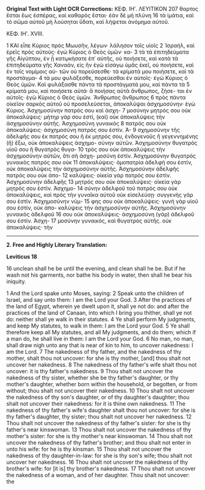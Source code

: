 **Original Text with Light OCR Corrections:**
ΚΕΦ. ΙΗʹ.
ΛΕΥΙΤΙΚΟΝ 207
θαρτος ἔσται ἕως ἑσπέρας, καὶ καθαρὸς ἔσται· ἐὰν δὲ μὴ πλύνη 16
τὰ ἱμάτια, καὶ τὸ σῶμα αὐτοῦ μὴ λούσηται ὕδατι, καὶ λήψεται
ἀνόμημα αὐτοῦ.

ΚΕΦ. ΙΗʹ. XVIII.

1 ΚΑΙ εἶπε Κύριος πρὸς Μωυσῆν, λέγων· λάλησον τοῖς υἱοῖς 2
Ἰσραήλ, καὶ ἐρεῖς πρὸς αὐτούς· ἐγὼ Κύριος ὁ Θεὸς ὑμῶν· κα- 3
τὰ τὰ ἐπιτηδεύματα γῆς Αἰγύπτου, ἐν ᾗ κατῳκήσατε ἐπ᾿ αὐτῆς,
οὐ ποιήσετε, καὶ κατὰ τὰ ἐπιτηδεύματα γῆς Χαναάν, εἰς ἣν
ἐγὼ εἰσάγω ὑμᾶς ἐκεῖ, οὐ ποιήσετε, καὶ ἐν τοῖς νομίμοις αὐ-
τῶν οὐ πορεύσεσθε· τὰ κρίματά μου ποιήσετε, καὶ τὰ προστάγμα- 4
τά μου φυλάξεσθε, πορεύεσθαι ἐν αὐτοῖς· ἐγὼ Κύριος ὁ Θεὸς
ὑμῶν. Καὶ φυλάξασθε πάντα τὰ προστάγματά μου, καὶ πάντα τὰ 5
κρίματά μου, καὶ ποιήσετε αὐτά· ἃ ποιήσας αὐτὰ ἄνθρωπος, ζήσε-
ται ἐν αὐτοῖς· ἐγὼ Κύριος ὁ Θεὸς ὑμῶν. Ἄνθρωπος ἄνθρωπος 6
πρὸς πάντα οἰκεῖον σαρκὸς αὐτοῦ οὐ προσελεύσεται, ἀποκαλύψαι
ἀσχημοσύνην· ἐγὼ Κύριος. Ἀσχημοσύνην πατρός σου καὶ ἀσχη- 7
μοσύνην μητρός σου οὐκ ἀποκαλύψεις· μήτηρ γάρ σου ἐστί, (καὶ)
οὐκ ἀποκαλύψεις τὴν ἀσχημοσύνην αὐτῆς. Ἀσχημοσύνη γυναικὸς 8
πατρός σου οὐκ ἀποκαλύψεις· ἀσχημοσύνη πατρός σου ἐστίν. Ἀ- 9
σχημοσύνην τῆς ἀδελφῆς σου ἐκ πατρός σου ἢ ἐκ μητρός σου,
ἐνδογενοῦς ἢ γεγεννημένης (ἢ) ἔξω, οὐκ ἀποκαλύψεις ἀσχημο-
σύνην αὐτῶν. Ἀσχημοσύνην θυγατρὸς υἱοῦ σου ἢ θυγατρὸς θυγα- 10
τρός σου οὐκ ἀποκαλύψεις τὴν ἀσχημοσύνην αὐτῶν, ὅτι σὴ ἀσχη-
μοσύνη ἐστίν. Ἀσχημοσύνην θυγατρὸς γυναικὸς πατρός σου οὐκ 11
ἀποκαλύψεις· ὁμοπατρία ἀδελφή σου ἐστίν, οὐκ ἀποκαλύψεις τὴν
ἀσχημοσύνην αὐτῆς. Ἀσχημοσύνην ἀδελφῆς πατρός σου οὐκ ἀπο- 12
καλύψεις· οἰκεία γὰρ πατρός σου ἐστίν. Ἀσχημοσύνην ἀδελφῆς 13
μητρός σου οὐκ ἀποκαλύψεις· οἰκεία γὰρ μητρός σου ἐστίν. Ἀσχημο- 14
σύνην ἀδελφοῦ τοῦ πατρός σου οὐκ ἀποκαλύψεις, καὶ πρὸς τὴν γυναῖκα
αὐτοῦ οὐκ εἰσελεύσῃ· συγγενὴς γάρ σου ἐστίν. Ἀσχημοσύνην νύμ- 15
φης σου οὐκ ἀποκαλύψεις· γυνὴ γὰρ υἱοῦ σου ἐστίν, οὐκ ἀπο-
καλύψεις τὴν ἀσχημοσύνην αὐτῆς. Ἀσχημοσύνην γυναικὸς ἀδελφοῦ 16
σου οὐκ ἀποκαλύψεις· ἀσχημοσύνη (γὰρ) ἀδελφοῦ σου ἐστίν. Ἀσχη- 17
μοσύνην γυναικός, καὶ θυγατρὸς αὐτῆς. οὐκ ἀποκαλύψεις· τὴν

---

**2. Free and Highly Literary Translation:**

**Leviticus 18**

16 unclean shall he be until the evening, and clean shall he be. But if he wash not his garments, nor bathe his body in water, then shall he bear his iniquity.

1 And the Lord spake unto Moses, saying:
2 Speak unto the children of Israel, and say unto them: I am the Lord your God.
3 After the practices of the land of Egypt, wherein ye dwelt upon it, shall ye not do: and after the practices of the land of Canaan, into which I bring you thither, shall ye not do: neither shall ye walk in their statutes.
4 Ye shall perform My judgments, and keep My statutes, to walk in them: I am the Lord your God.
5 Ye shall therefore keep all My statutes, and all My judgments, and do them; which if a man do, he shall live in them: I am the Lord your God.
6 No man, no man, shall draw nigh unto any that is near of kin to him, to uncover nakedness: I am the Lord.
7 The nakedness of thy father, and the nakedness of thy mother, shalt thou not uncover: for she is thy mother, [and] thou shalt not uncover her nakedness.
8 The nakedness of thy father's wife shalt thou not uncover: it is thy father's nakedness.
9 Thou shalt not uncover the nakedness of thy sister, whether she be thy father's daughter, or thy mother's daughter, whether born within the household, or begotten, or from without; thou shalt not uncover their nakedness.
10 Thou shalt not uncover the nakedness of thy son's daughter, or of thy daughter's daughter; thou shalt not uncover their nakedness: for it is thine own nakedness.
11 The nakedness of thy father's wife's daughter shalt thou not uncover: for she is thy father's daughter, thy sister; thou shalt not uncover her nakedness.
12 Thou shalt not uncover the nakedness of thy father's sister: for she is thy father's near kinswoman.
13 Thou shalt not uncover the nakedness of thy mother's sister: for she is thy mother's near kinswoman.
14 Thou shalt not uncover the nakedness of thy father's brother; and thou shalt not enter in unto his wife: for he is thy kinsman.
15 Thou shalt not uncover the nakedness of thy daughter-in-law: for she is thy son's wife; thou shalt not uncover her nakedness.
16 Thou shalt not uncover the nakedness of thy brother's wife: for [it is] thy brother's nakedness.
17 Thou shalt not uncover the nakedness of a woman, and of her daughter. Thou shalt not uncover: the